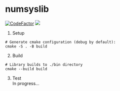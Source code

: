 # numsyslib
[![CodeFactor](https://www.codefactor.io/repository/github/ivankprod/numsyslib/badge)](https://www.codefactor.io/repository/github/ivankprod/numsyslib)
[![](https://tokei.rs/b1/github/ivankprod/numsyslib?category=code)](https://github.com/ivankprod/numsyslib)

1. Setup
```shell
# Generate cmake configuration (debug by default):
cmake -S . -B build
```

2. Build
```shell
# Library builds to ./bin directory
cmake --build build
```

3. Test  
In progress...
